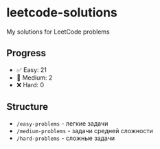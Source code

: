 # leetcode-solutions
My solutions for LeetCode problems

## Progress
- ✅ Easy: 21
- 🔄 Medium: 2  
- ❌ Hard: 0

## Structure
- `/easy-problems` - легкие задачи
- `/medium-problems` - задачи средней сложности  
- `/hard-problems` - сложные задачи
